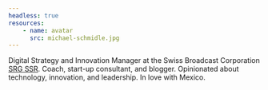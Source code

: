 ```yaml
---
headless: true
resources:
    - name: avatar
      src: michael-schmidle.jpg
---
```


Digital Strategy and Innovation Manager at the Swiss Broadcast Corporation [SRG&nbsp;SSR](https://www.srgssr.ch/en/). Coach, start-up consultant, and blogger. Opinionated about technology, innovation, and leadership. In love with Mexico.

